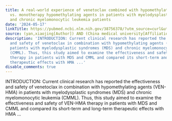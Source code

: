 ```yaml
---
title: A real-world experience of venetoclax combined with hypomethylating agents
  vs. monotherapy hypomethylating agents in patients with myelodysplastic syndromes
  and chronic myelomonocytic leukemia patients
date: '2024-05-17'
linkTitle: https://pubmed.ncbi.nlm.nih.gov/38756378/?utm_source=curl&utm_medium=rss&utm_campaign=pubmed-2&utm_content=1T5FW5K6kI7Ui-YFfm6b8NuT1rAqMfZcYcvuOELhU7ZdLYMMmI&fc=20220727230845&ff=20240518181300&v=2.18.0.post9+e462414
source: (yan,xiaojing[Author]) AND (China medical university[Affiliation])
description: 'INTRODUCTION: Current clinical research has reported the effectiveness
  and safety of venetoclax in combination with hypomethylating agents (VEN-HMA) in
  patients with myelodysplastic syndromes (MDS) and chronic myelomonocytic leukemia
  (CMML). Thus, this study aimed to examine the effectiveness and safety of VEN-HMA
  therapy in patients with MDS and CMML and compared its short-term and long-term
  therapeutic effects with HMA ...'
disable_comments: true
---
```

INTRODUCTION: Current clinical research has reported the effectiveness and safety of venetoclax in combination with hypomethylating agents (VEN-HMA) in patients with myelodysplastic syndromes (MDS) and chronic myelomonocytic leukemia (CMML). Thus, this study aimed to examine the effectiveness and safety of VEN-HMA therapy in patients with MDS and CMML and compared its short-term and long-term therapeutic effects with HMA ...